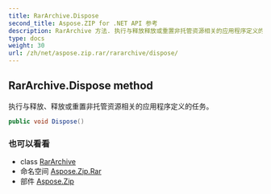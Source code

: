 ```yaml
---
title: RarArchive.Dispose
second_title: Aspose.ZIP for .NET API 参考
description: RarArchive 方法. 执行与释放释放或重置非托管资源相关的应用程序定义的任务
type: docs
weight: 30
url: /zh/net/aspose.zip.rar/rararchive/dispose/
---
```

## RarArchive.Dispose method

执行与释放、释放或重置非托管资源相关的应用程序定义的任务。

```csharp
public void Dispose()
```

### 也可以看看

* class [RarArchive](../)
* 命名空间 [Aspose.Zip.Rar](../../rararchive/)
* 部件 [Aspose.Zip](../../../)


